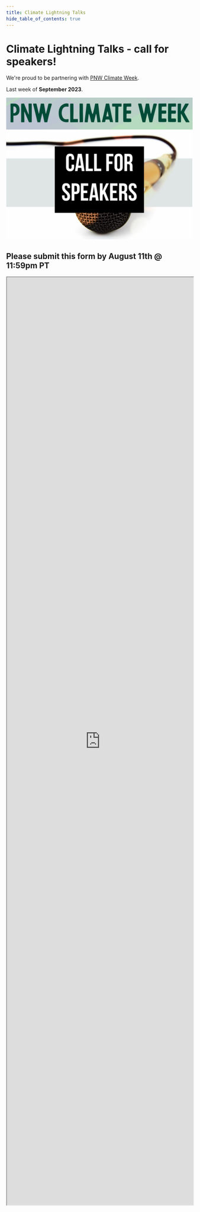 ```yaml
---
title: Climate Lightning Talks
hide_table_of_contents: true
---
```


# Climate Lightning Talks - call for speakers!

We're proud to be partnering with [PNW Climate Week](https://pnwclimateweek.org).

Last week of **September 2023**.

![PNW Climate Week](../static/img/pnw-climate-week.png)
![call for speakers](../static/img/call-for-speakers.jpg)

## Please submit this form by August 11th @ 11:59pm PT

<iframe
loading="lazy"
src="https://docs.google.com/forms/d/e/1FAIpQLSea407Vfq9H7dJcKmrYzo1DT7Nf_ai_MGfVgIVRfx59q75csQ/viewform?embedded=true"
name="iFrame Name"
scrolling="no"
height="2500"
width="100%"
></iframe>